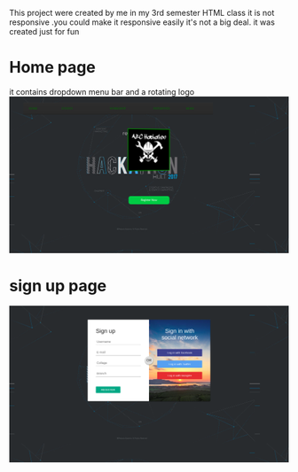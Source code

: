 This project were created by me in my 3rd semester
HTML class 
it is not responsive .you could make it responsive easily it's not a big deal.
it was created just for fun 

# Home page
it contains dropdown menu bar and a rotating logo 
![Alt text](Home.png?raw=true "Title")

# sign up page
![Alt text](signup.png?raw=true "Title")

